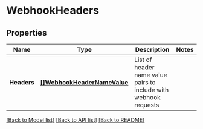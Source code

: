 # WebhookHeaders

## Properties

Name | Type | Description | Notes
------------ | ------------- | ------------- | -------------
**Headers** | [**[]WebhookHeaderNameValue**](WebhookHeaderNameValue) | List of header name value pairs to include with webhook requests | 

[[Back to Model list]](../README#documentation-for-models) [[Back to API list]](../README#documentation-for-api-endpoints) [[Back to README]](../README)


